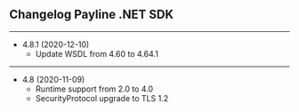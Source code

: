 ﻿## Changelog Payline .NET SDK

---------------------------------------- 
* 4.8.1 (2020-12-10)
    * Update WSDL from 4.60 to 4.64.1

---------------------------------------- 
* 4.8 (2020-11-09)
    * Runtime support from 2.0 to 4.0
    * SecurityProtocol upgrade to TLS 1.2
